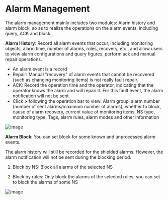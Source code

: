 # Alarm Management

The alarm management mainly includes two modules: Alarm history and alarm block, so as to realize the operations on the alarm events, including query, ACK and block.

**Alarm History**: Record all alarm events that occur, including monitoring objects, alarm time, number of alarms, rules, recovery, etc., and allow users to view alarm configurations and query figures, perform ack and manual repair operations.

- An alarm event is a record
- Repair: Manual "recovery" of alarm events that cannot be recovered (such as changing monitoring items) is not really fault repair.
- ACK: Record the operation time and the operator, indicating that the operator knows the alarm and will repair it. For this fault event, the alarm notification will not be sent.
- Click **>** following the operation bar to view: Alarm group, alarm number (number of sent alarms/maximum number of alarms), whether to block, cause of alarm recovery, current value of monitoring items, NS type, monitoring type, Tags, alarm rules, alarm modes and other information

![image](https://github.com/jdcloudcom/cn/blob/DevOps-guhezhu1/image/DevOps/Operation-Guide50.JPG)

**Alarm Block**: You can set block for some known and unprocessed alarm events.

The alarm history will still be recorded for the shielded alarms. However, the alarm notification will not be sent during the blocking period.

1. Block by NS: Block all alarms of the selected NS

2. Block by rules: Only block the alarms of the selected rules; you can set to block the alarms of some NS

![image](https://github.com/jdcloudcom/cn/blob/DevOps-guhezhu1/image/DevOps/Operation-Guide51.jpg)
